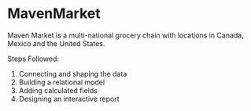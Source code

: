 # MavenMarket
Maven Market is a multi-national grocery chain with locations in Canada, Mexico and the United States. 

Steps Followed:
1. Connecting and shaping the data 
2. Building a relational model
3. Adding calculated fields
4. Designing an interactive report
